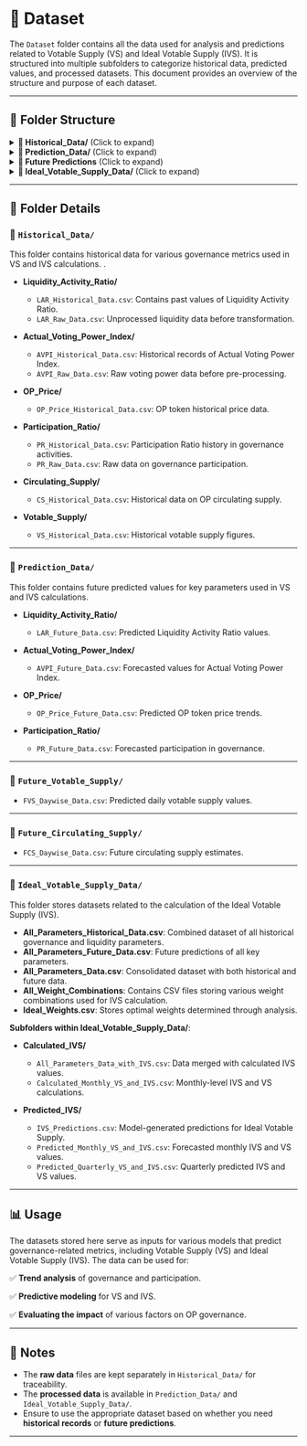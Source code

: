 # 📂 Dataset

The `Dataset` folder contains all the data used for analysis and predictions related to Votable Supply (VS) and Ideal Votable Supply (IVS). It is structured into multiple subfolders to categorize historical data, predicted values, and processed datasets. This document provides an overview of the structure and purpose of each dataset.

---

## 📌 Folder Structure

<details>
<summary><b>📂 Historical_Data/</b> (Click to expand)</summary>

- **Liquidity_Activity_Ratio/**
  - 📄 `LAR_Historical_Data.csv` – Historical Liquidity Activity Ratio  
  - 📄 `LAR_Raw_Data.csv` – Unprocessed Liquidity Data  

- **Actual_Voting_Power_Index/**
  - 📄 `AVPI_Historical_Data.csv` – Historical Voting Power Index  
  - 📄 `AVPI_Raw_Data.csv` – Raw Voting Power Data  

- **OP_Price/**
  - 📄 `OP_Price_Historical_Data.csv` – Historical OP Token Price  

- **Participation_Ratio/**
  - 📄 `PR_Historical_Data.csv` – Participation Ratio History  
  - 📄 `PR_Raw_Data.csv` – Raw Participation Data  

- **Circulating_Supply/**
  - 📄 `CS_Historical_Data.csv` – Historical Circulating Supply  

- **Votable_Supply/**
  - 📄 `VS_Historical_Data.csv` – Historical Votable Supply  

</details>

<details>
<summary><b>📂 Prediction_Data/</b> (Click to expand)</summary>

- **Liquidity_Activity_Ratio/**
  - 📄 `LAR_Future_Data.csv` – Predicted Liquidity Activity Ratio  

- **Actual_Voting_Power_Index/**
  - 📄 `AVPI_Future_Data.csv` – Forecasted Voting Power Index  

- **OP_Price/**
  - 📄 `OP_Price_Future_Data.csv` – Predicted OP Token Price  

- **Participation_Ratio/**
  - 📄 `PR_Future_Data.csv` – Forecasted Governance Participation  

</details>

<details>
<summary><b>📂 Future Predictions</b> (Click to expand)</summary>

- **Future_Votable_Supply/**
  - 📄 `FVS_Daywise_Data.csv` – Daywise Predicted Votable Supply  

- **Future_Circulating_Supply/**
  - 📄 `FCS_Daywise_Data.csv` – Daywise Predicted Circulating Supply  

</details>

<details>
<summary><b>📂 Ideal_Votable_Supply_Data/</b> (Click to expand)</summary>

- **All Parameters Data**
  - 📄 `All_Parameters_Historical_Data.csv` – Historical IVS Parameters  
  - 📄 `All_Parameters_Future_Data.csv` – Future Predictions for IVS  
  - 📄 `All_Parameters_Data.csv` – Combined Data (Historical & Predicted)  

- **Weight Calculations**
  - 📂 `All_Weight_Combinations/` – Weight Variations for IVS Calculation  
  - 📄 `Ideal_Weights.csv` – Optimal Weighting Data  

- **Calculated IVS**
  - 📄 `All_Parameters_Data_with_IVS.csv` – Data Merged with Calculated IVS  
  - 📄 `Calculated_Monthly_VS_and_IVS.csv` – Monthly-Level VS & IVS  

- **Predicted IVS**
  - 📄 `IVS_Predictions.csv` – Model-Generated IVS Predictions  
  - 📄 `Predicted_Monthly_VS_and_IVS.csv` – Forecasted Monthly IVS & VS  
  - 📄 `Predicted_Quarterly_VS_and_IVS.csv` – Quarterly Predicted IVS & VS  

</details>

---

## 📂 Folder Details

### 🔹 `Historical_Data/`
This folder contains historical data for various governance metrics used in VS and IVS calculations.
.

- **Liquidity_Activity_Ratio/**  
  - `LAR_Historical_Data.csv`: Contains past values of Liquidity Activity Ratio.  
  - `LAR_Raw_Data.csv`: Unprocessed liquidity data before transformation.

- **Actual_Voting_Power_Index/**  
  - `AVPI_Historical_Data.csv`: Historical records of Actual Voting Power Index.  
  - `AVPI_Raw_Data.csv`: Raw voting power data before pre-processing.

- **OP_Price/**  
  - `OP_Price_Historical_Data.csv`: OP token historical price data.

- **Participation_Ratio/**  
  - `PR_Historical_Data.csv`: Participation Ratio history in governance activities.  
  - `PR_Raw_Data.csv`: Raw data on governance participation.

- **Circulating_Supply/**  
  - `CS_Historical_Data.csv`: Historical data on OP circulating supply.

- **Votable_Supply/**  
  - `VS_Historical_Data.csv`: Historical votable supply figures.

---

### 🔹 `Prediction_Data/`
This folder contains future predicted values for key parameters used in VS and IVS calculations.

- **Liquidity_Activity_Ratio/**  
  - `LAR_Future_Data.csv`: Predicted Liquidity Activity Ratio values.

- **Actual_Voting_Power_Index/**  
  - `AVPI_Future_Data.csv`: Forecasted values for Actual Voting Power Index.

- **OP_Price/**  
  - `OP_Price_Future_Data.csv`: Predicted OP token price trends.

- **Participation_Ratio/**  
  - `PR_Future_Data.csv`: Forecasted participation in governance.

---

### 🔹 `Future_Votable_Supply/`
- `FVS_Daywise_Data.csv`: Predicted daily votable supply values.

---

### 🔹 `Future_Circulating_Supply/`
- `FCS_Daywise_Data.csv`: Future circulating supply estimates.

---

### 🔹 `Ideal_Votable_Supply_Data/`
This folder stores datasets related to the calculation of the Ideal Votable Supply (IVS).

- **All_Parameters_Historical_Data.csv**: Combined dataset of all historical governance and liquidity parameters.  
- **All_Parameters_Future_Data.csv**: Future predictions of all key parameters.  
- **All_Parameters_Data.csv**: Consolidated dataset with both historical and future data.  
- **All_Weight_Combinations**: Contains CSV files storing various weight combinations used for IVS calculation.  
- **Ideal_Weights.csv**: Stores optimal weights determined through analysis.  

**Subfolders within Ideal_Votable_Supply_Data/**:
- **Calculated_IVS/**  
  - `All_Parameters_Data_with_IVS.csv`: Data merged with calculated IVS values.  
  - `Calculated_Monthly_VS_and_IVS.csv`: Monthly-level IVS and VS calculations.  

- **Predicted_IVS/**  
  - `IVS_Predictions.csv`: Model-generated predictions for Ideal Votable Supply.  
  - `Predicted_Monthly_VS_and_IVS.csv`: Forecasted monthly IVS and VS values.  
  - `Predicted_Quarterly_VS_and_IVS.csv`: Quarterly predicted IVS and VS values.  

---

## 📊 Usage

The datasets stored here serve as inputs for various models that predict governance-related metrics, including Votable Supply (VS) and Ideal Votable Supply (IVS). The data can be used for:

✅ **Trend analysis** of governance and participation.  

✅ **Predictive modeling** for VS and IVS.  

✅ **Evaluating the impact** of various factors on OP governance.  

---

## 📝 Notes
- The **raw data** files are kept separately in `Historical_Data/` for traceability.  
- The **processed data** is available in `Prediction_Data/` and `Ideal_Votable_Supply_Data/`.  
- Ensure to use the appropriate dataset based on whether you need **historical records** or **future predictions**.  

---
